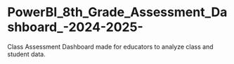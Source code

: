 # PowerBI_8th_Grade_Assessment_Dashboard_-2024-2025-
Class Assessment Dashboard made for educators to analyze class and student data. 
